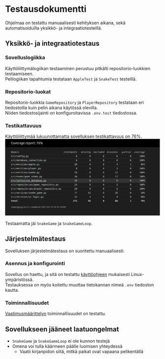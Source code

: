 # Testausdokumentti

Ohjelmaa on testattu manuaalisesti kehityksen aikana, sekä automatisoiduilla yksikkö- ja integraatiotesteillä.

## Yksikkö- ja integraatiotestaus

### Sovelluslogiikka
Käyttöliittymälogiikan testaaminen perustuu pitkälti repositorio-luokkien testaamiseen.  
Pelilogiikan tapahtumia testataan `AppleTest` ja `SnakeTest` testeillä.

### Repositorio-luokat
Repositorio-luokkia `GameRepository` ja `PlayerRepository` testataan eri tiedostoilla kuin pelin aikana käytössä olevilla.  
Niiden tiedostosijainti on konfiguroitavissa `.env.test` tiedostossa.

### Testikattavuus
Käyttöliittymää lukuunottamatta sovelluksen testikattavuus on 76%.  
![testikattavuus](kuvat/testikattavuus.png)

Testaamatta jäi `SnakeGame` ja `SnakeGameLoop`.

## Järjestelmätestaus
Sovelluksen järjestelmätestaus on suoritettu manuaalisesti.

### Asennus ja konfigurointi
Sovellus on haettu, ja sitä on testattu [käyttöohjeen](kayttoohje.md) mukaisesti Linux-ympäristössä.  
Testauksessa on myös koitettu muuttaa tietokannan nimeä `.env` tiedoston kautta.

### Toiminnallisuudet

[Vaatimusmäärittelyn](vaatimusmaarittely.md) toiminnallisuudet on testattu.

## Sovellukseen jääneet laatuongelmat

* `SnakeGame` ja `SnakeGameLoop` ei ole kunnon testejä
* Omena voi tulla käärmeen päälle luomisen yhteydessä
  * Vaatii kirjanpidon siitä, mitkä paikat ovat vapaana pelikentällä